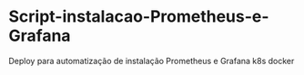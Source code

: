 # Script-instalacao-Prometheus-e-Grafana
Deploy para automatização de instalação Prometheus e Grafana k8s docker

